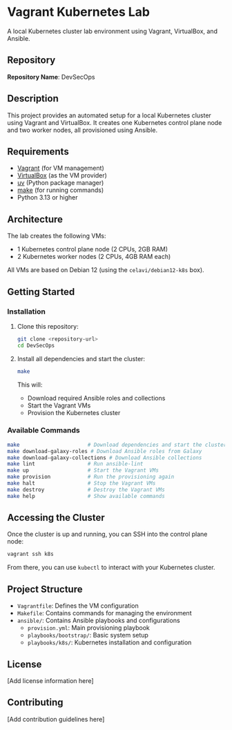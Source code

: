 # Vagrant Kubernetes Lab

A local Kubernetes cluster lab environment using Vagrant, VirtualBox, and Ansible.

## Repository

**Repository Name**: DevSecOps

## Description

This project provides an automated setup for a local Kubernetes cluster using Vagrant and VirtualBox. It creates one Kubernetes control plane node and two worker nodes, all provisioned using Ansible.

## Requirements

- [Vagrant](https://www.vagrantup.com/) (for VM management)
- [VirtualBox](https://www.virtualbox.org/) (as the VM provider)
- [uv](https://github.com/astral-sh/uv) (Python package manager)
- [make](https://www.gnu.org/software/make/) (for running commands)
- Python 3.13 or higher

## Architecture

The lab creates the following VMs:
- 1 Kubernetes control plane node (2 CPUs, 2GB RAM)
- 2 Kubernetes worker nodes (2 CPUs, 4GB RAM each)

All VMs are based on Debian 12 (using the `celavi/debian12-k8s` box).

## Getting Started

### Installation

1. Clone this repository:
   ```bash
   git clone <repository-url>
   cd DevSecOps
   ```

2. Install all dependencies and start the cluster:
   ```bash
   make
   ```

   This will:
   - Download required Ansible roles and collections
   - Start the Vagrant VMs
   - Provision the Kubernetes cluster

### Available Commands

```bash
make                      # Download dependencies and start the cluster
make download-galaxy-roles # Download Ansible roles from Galaxy
make download-galaxy-collections # Download Ansible collections
make lint                 # Run ansible-lint
make up                   # Start the Vagrant VMs
make provision            # Run the provisioning again
make halt                 # Stop the Vagrant VMs
make destroy              # Destroy the Vagrant VMs
make help                 # Show available commands
```

## Accessing the Cluster

Once the cluster is up and running, you can SSH into the control plane node:

```bash
vagrant ssh k8s
```

From there, you can use `kubectl` to interact with your Kubernetes cluster.

## Project Structure

- `Vagrantfile`: Defines the VM configuration
- `Makefile`: Contains commands for managing the environment
- `ansible/`: Contains Ansible playbooks and configurations
  - `provision.yml`: Main provisioning playbook
  - `playbooks/bootstrap/`: Basic system setup
  - `playbooks/k8s/`: Kubernetes installation and configuration

## License

[Add license information here]

## Contributing

[Add contribution guidelines here]
